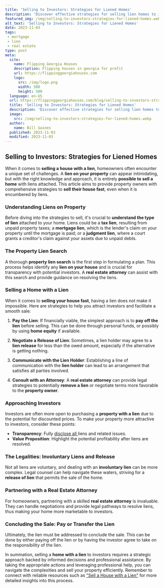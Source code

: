 ```yaml
---
title: 'Selling to Investors: Strategies for Liened Homes'
description: 'Discover effective strategies for selling lien homes to investors in this insightful guide. Learn how to maximize profits and attract curious buyers.'
featured_img: /img/selling-to-investors-strategies-for-liened-homes.webp
alt_text: 'Selling to Investors: Strategies for Liened Homes'
date: 2023-11-03
tags:
 - mortgage
 - lien
 - real estate
type: post
meta:
  site:
    name: Flipping Georgia Houses
    description: Flipping houses in georgia for profit
    url: https://flippinggeorgiahouses.com
    logo:
      src: /img/logo.png
      width: 500
      height: 500
  language: en-US
  url: https://flippinggeorgiahouses.com/blog/selling-to-investors-strategies-for-liened-homes
  title: 'Selling to Investors: Strategies for Liened Homes'
  description: 'Discover effective strategies for selling lien homes to investors in this insightful guide. Learn how to maximize profits and attract curious buyers.'
  image:
    src: /img/selling-to-investors-strategies-for-liened-homes.webp
  author:
    name: Bill Gaines
  published: 2023-11-03
  modified: 2023-11-03
---
```



## Selling to Investors: Strategies for Liened Homes

When it comes to **selling a house with a lien**, homeowners often encounter a unique set of challenges. A **lien on your property** can appear intimidating, but with the right knowledge and approach, it is entirely **possible to sell a home** with liens attached. This article aims to provide property owners with comprehensive strategies to **sell their house fast**, even when it is encumbered by liens.

### Understanding Liens on Property

Before diving into the strategies to sell, it's crucial to **understand the type of lien** attached to your home. Liens could be a **tax lien**, resulting from unpaid property taxes; a **mortgage lien**, which is the lender's claim on your property until the mortgage is paid; or a **judgment lien**, where a court grants a creditor's claim against your assets due to unpaid debts.

### The Property Lien Search

A thorough **property lien search** is the first step in formulating a plan. This process helps identify any **lien on your house** and is crucial for transparency with potential investors. A **real estate attorney** can assist with this search and provide guidance on resolving the liens.

### Selling a Home with a Lien

When it comes to **selling your house fast**, having a lien does not make it impossible. Here are strategies to help you attract investors and facilitate a smooth sale:

1. **Pay the Lien**: If financially viable, the simplest approach is to **pay off the lien** before selling. This can be done through personal funds, or possibly by using **home equity** if available.

2. **Negotiate a Release of Lien**: Sometimes, a lien holder may agree to a **lien release** for less than the owed amount, especially if the alternative is getting nothing.

3. **Communicate with the Lien Holder**: Establishing a line of communication with the **lien holder** can lead to an arrangement that satisfies all parties involved.

4. **Consult with an Attorney**: A **real estate attorney** can provide legal strategies to potentially **remove a lien** or negotiate terms more favorable to the **property owner**.

### Approaching Investors

Investors are often more open to purchasing a **property with a lien** due to the potential for discounted prices. To make your property more attractive to investors, consider these points:
  - **Transparency**: Fully [disclose   all  ](https://flippinggeorgiahouses.com/blog/lien-impact-on-appraisals-and-valuations)liens and related issues.
  - **Value Proposition**: Highlight the potential profitability after liens are resolved.

### The Legalities: Involuntary Liens and Release

Not all liens are voluntary, and dealing with an **involuntary lien** can be more complex. Legal counsel can help navigate these waters, striving for a **release of lien** that permits the sale of the home.

### Partnering with a Real Estate Attorney

For homeowners, partnering with a skilled **real estate attorney** is invaluable. They can handle negotiations and provide legal pathways to resolve liens, thus making your home more marketable to investors.

### Concluding the Sale: Pay or Transfer the Lien

Ultimately, the lien must be addressed to conclude the sale. This can be done by either paying off the lien or by having the investor agree to take on the responsibility of the lien.

In summation, selling a **home with a lien** to investors requires a strategic approach backed by informed decisions and professional assistance. By taking the appropriate actions and leveraging professional help, you can navigate the complexities and sell your property efficiently. Remember to connect with reliable resources such as ["Sell a House with a Lien"](https://www.wearehomebuyers.com/blog/sell-a-house-with-a-lien/) for more detailed insights into this process.